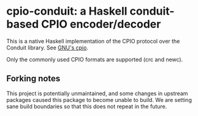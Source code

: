 # cpio-conduit: a Haskell conduit-based CPIO encoder/decoder

This is a native Haskell implementation of the CPIO protocol over the Conduit library. See [GNU's cpio](http://www.gnu.org/software/cpio/).

Only the commonly used CPIO formats are supported (crc and newc).

## Forking notes

This project is potentially unmaintained, and some changes in upstream packages caused this package to become unable to build.  We are setting sane build boundaries so that this does not repeat in the future.
